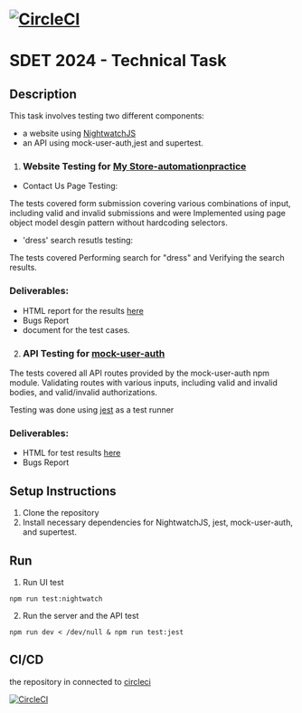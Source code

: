 #  [![CircleCI](https://dl.circleci.com/status-badge/img/circleci/KRBw929zUHeXUhVrEy5c1m/6fHTUdAoztGeDzjeC32pyq/tree/main.svg?style=shield&circle-token=098a9af459b27dc012ffc9018b74ae829b6b161c)](https://dl.circleci.com/status-badge/redirect/circleci/KRBw929zUHeXUhVrEy5c1m/6fHTUdAoztGeDzjeC32pyq/tree/main)

# SDET 2024 - Technical Task
## Description
This task involves testing two different components: 
- a website using [NightwatchJS](https://nightwatchjs.org/) 
- an API using mock-user-auth,jest and supertest. 


1. ### Website Testing for [My Store-automationpractice ](http://automationpractice.multiformis.com/index.php)
- Contact Us Page Testing:

The tests covered form submission covering various combinations of input, including valid and invalid submissions
and were Implemented using page object model desgin pattern without hardcoding selectors.

- 'dress' search resutls testing:

The tests covered Performing search for "dress" and Verifying the search results.


### Deliverables:

-  HTML report for the results [here](https://output.circle-artifacts.com/output/job/3df3006e-90d8-4109-8722-b4ac47b94e29/artifacts/0/UI_automation_testing/tests_output/nightwatch-html-report/index.html)
-  Bugs Report
-  document for the test cases.


2. ### API Testing for  [mock-user-auth ](https://www.npmjs.com/package/mock-user-auth)
The tests covered all API routes provided by the mock-user-auth npm module.
Validating routes with various inputs, including valid and invalid bodies, and valid/invalid authorizations.

Testing was done using [jest](https://jestjs.io/) as a test runner

### Deliverables:

- HTML for test results [here](https://output.circle-artifacts.com/output/job/37b9928d-7ebb-42c0-b7fb-df8807795a16/artifacts/0/API_testing/tests_output/test-report.html)
-  Bugs Report


## Setup Instructions

1. Clone the repository 
1. Install necessary dependencies for NightwatchJS, jest, mock-user-auth, and supertest.


## Run 

1. Run UI test
```
npm run test:nightwatch
```


2. Run the server and the API test

```
npm run dev < /dev/null & npm run test:jest 
```

## CI/CD

the repository in connected to [circleci](https://circleci.com/)

[![CircleCI](https://dl.circleci.com/status-badge/img/circleci/KRBw929zUHeXUhVrEy5c1m/6fHTUdAoztGeDzjeC32pyq/tree/main.svg?style=shield&circle-token=098a9af459b27dc012ffc9018b74ae829b6b161c)](https://dl.circleci.com/status-badge/redirect/circleci/KRBw929zUHeXUhVrEy5c1m/6fHTUdAoztGeDzjeC32pyq/tree/main)

